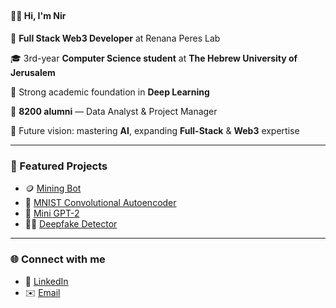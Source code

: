 <h2 class="fade-in">



#### 👨‍💻 Hi, I'm Nir

🧠 **Full Stack Web3 Developer** at Renana Peres Lab  

🎓 3rd-year **Computer Science student** at **The Hebrew University of Jerusalem**  

🚀 Strong academic foundation in **Deep Learning**

🎯 **8200 alumni** — Data Analyst & Project Manager  

🤖 Future vision: mastering **AI**, expanding **Full-Stack** & **Web3** expertise

---

### 🧩 Featured Projects
- 🪙 [Mining Bot](https://github.com/NirEllor/MiningBot)
- 🔢 [MNIST Convolutional Autoencoder](https://github.com/NirEllor/MNIST-Convolutional-Autoencoder)
- 🧠 [Mini GPT-2](https://github.com/NirEllor/Probabilistic-Models-Transformer-for-Language-Modeling)
- 🕵️‍♂️ [Deepfake Detector](https://github.com/NirEllor/Deepfake-Detection-with-CNNs)

---

### 🌐 Connect with me
- 💼 [LinkedIn](https://www.linkedin.com/in/nirellor)
- ✉️ [Email](mailto:nirellorwaizner@gmail.com)

</h2>
<style>
.fade-in {
  animation: fadeIn 2s ease-in forwards;
  opacity: 0;
}

@keyframes fadeIn {
  from { opacity: 0; transform: translateY(20px); }
  to { opacity: 1; transform: translateY(0); }
}
</style>

